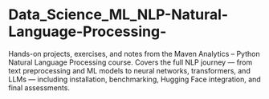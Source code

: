 # Data_Science_ML_NLP-Natural-Language-Processing-
Hands-on projects, exercises, and notes from the Maven Analytics – Python Natural Language Processing course. Covers the full NLP journey — from text preprocessing and ML models to neural networks, transformers, and LLMs — including installation, benchmarking, Hugging Face integration, and final assessments.

